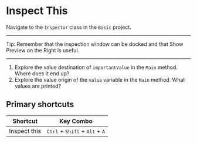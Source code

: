# Inspect This

Navigate to the `Inspector` class in the `Basic` project.

---

Tip: Remember that the inspection window can be docked and that Show Preview on the Right is useful.

---

1. Explore the value destination of `importantValue` in the `Main` method. Where does it end up?
2. Explore the value origin of the `value` variable in the `Main` method. What values are printed?


## Primary shortcuts

Shortcut | Key Combo
--- | ---
Inspect this | <kbd>Ctrl</kbd> + <kbd>Shift</kbd> + <kbd>Alt</kbd> + <kbd>A</kbd>